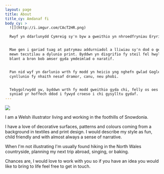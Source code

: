 ```yaml
---
layout: page
title: About
title_cy: Amdanaf fi
body_cy: >
  ![](http://i.imgur.com/CAcT2HR.png)

  Rwyf yn ddarlunydd Cymreig sy'n byw a gweithio yn nhroedfryniau Eryri.


  Mae gen i gariad tuag at patrymau addurniadol a lliwiau sy'n dod o gefndir
  mewn tecstilau a dylunio print. Byddwn yn disgrifio fy steil fel hwyl, addas i
  blant a bron bob amser gyda ymdeimlad o naratif.


  Pan nid wyf yn darlunio wrth fy modd yn heicio yng nghefn gwlad Gogledd Cymru,
  cynllunio fy nhaith nesaf dramor, canu, neu phobi.


  Tebygolrwydd yw, byddwn wrth fy modd gweithio gyda chi, felly os oes gennych
  syniad yr hoffech ddod i fywyd croeso i chi gysylltu gydaf.
---
```


![](http://i.imgur.com/CAcT2HR.png)

I am a Welsh illustrator living and working in the foothills of Snowdonia.

I have a love of decorative surfaces, patterns and colours coming from a background in textiles and print design. I would describe my style as fun, child friendly and with almost always a sense of narrative.

When I'm not illustrating I'm usually found hiking in the North Wales countryside, planning my next trip abroad, singing, or baking.

Chances are, I would love to work with you so if you have an idea you would like to bring to life feel free to get in touch.

